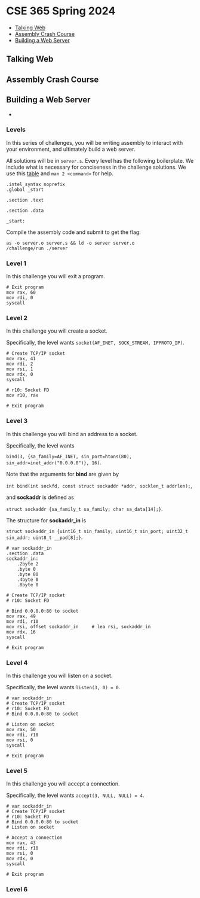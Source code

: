 # CSE 365 Spring 2024

- [Talking Web](#talking-web)
- [Assembly Crash Course](#assembly-crash-course)
- [Building a Web Server](#building-a-web-server)

## Talking Web

## Assembly Crash Course

## Building a Web Server
- 

### Levels
In this series of challenges, you will be writing assembly to interact with your environment, and ultimately build a web server. 

All solutions will be in `server.s`. Every level has the following boilerplate. We include what is necessary for conciseness in the challenge solutions. We use this [table](https://blog.rchapman.org/posts/Linux_System_Call_Table_for_x86_64/) and `man 2 <command>` for help.
```assembly
.intel_syntax noprefix
.global _start

.section .text

.section .data

_start:
```
Compile the assembly code and submit to get the flag:
```
as -o server.o server.s && ld -o server server.o
/challenge/run ./server
```
### Level 1
In this challenge you will exit a program.
```assembly
# Exit program
mov rax, 60
mov rdi, 0
syscall
```
### Level 2
In this challenge you will create a socket.

Specifically, the level wants `socket(AF_INET, SOCK_STREAM, IPPROTO_IP)`.
```assembly
# Create TCP/IP socket
mov rax, 41
mov rdi, 2
mov rsi, 1
mov rdx, 0
syscall

# r10: Socket FD
mov r10, rax

# Exit program
```
### Level 3
In this challenge you will bind an address to a socket. 

Specifically, the level wants 

`bind(3, {sa_family=AF_INET, sin_port=htons(80), sin_addr=inet_addr("0.0.0.0")}, 16)`. 

Note that the arguments for **bind** are given by 

`int bind(int sockfd, const struct sockaddr *addr, socklen_t addrlen);`,

and **sockaddr** is defined as

`struct sockaddr {sa_family_t sa_family; char sa_data[14];}`.

The structure for **sockaddr_in** is 

`struct sockaddr_in {uint16_t sin_family; uint16_t sin_port; uint32_t sin_addr; uint8_t __pad[8];}`.
```assembly
# var sockaddr_in
.section .data
sockaddr_in:
    .2byte 2
    .byte 0
    .byte 80
    .4byte 0
    .8byte 0

# Create TCP/IP socket
# r10: Socket FD

# Bind 0.0.0.0:80 to socket
mov rax, 49
mov rdi, r10
mov rsi, offset sockaddr_in     # lea rsi, sockaddr_in
mov rdx, 16
syscall

# Exit program
```
### Level 4
In this challenge you will listen on a socket.

Specifically, the level wants `listen(3, 0) = 0`.
```assembly
# var sockaddr_in
# Create TCP/IP socket
# r10: Socket FD
# Bind 0.0.0.0:80 to socket

# Listen on socket
mov rax, 50
mov rdi, r10
mov rsi, 0
syscall

# Exit program
```
### Level 5
In this challenge you will accept a connection.

Specifically, the level wants `accept(3, NULL, NULL) = 4`.
```assembly
# var sockaddr_in
# Create TCP/IP socket
# r10: Socket FD
# Bind 0.0.0.0:80 to socket
# Listen on socket

# Accept a connection
mov rax, 43
mov rdi, r10 
mov rsi, 0
mov rdx, 0
syscall

# Exit program
```
### Level 6
